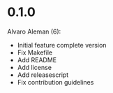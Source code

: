 # 0.1.0

Alvaro Aleman (6):

* Initial feature complete version
* Fix Makefile
* Add README
* Add license
* Add releasescript
* Fix contribution guidelines

